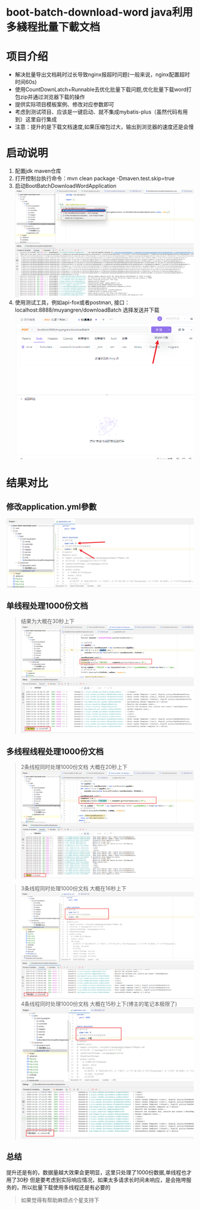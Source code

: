 # boot-batch-download-word java利用多綫程批量下載文档

# 项目介绍
* 解决批量导出文档耗时过长导致nginx报超时问题(一般来说，nginx配置超时时间60s)
* 使用CountDownLatch+Runnable去优化批量下载问题,优化批量下载word打包zip并通过浏览器下载的操作
* 提供实际项目模板案例、修改对应参数即可
* 考虑到测试项目、应该是一键启动、就不集成mybatis-plus（虽然代码有用到）这里自行集成
* 注意：提升的是下载文档速度,如果压缩包过大，输出到浏览器的速度还是会慢

# 启动说明
1. 配置jdk maven仓库
2. 打开控制台执行命令：mvn clean package -Dmaven.test.skip=true
3. 启动BootBatchDownloadWordApplication
![img.png](img.png)
4. 使用测试工具，例如api-fox或者postman,
接口：localhost:8888/muyangren/downloadBatch 选择发送并下载
![img_1.png](img_1.png)


# 结果对比
## 修改application.yml參數
![img_4.png](img_4.png)
## 单线程处理1000份文档
> 结果为大概在30秒上下
![img_2.png](img_2.png)

## 多线程线程处理1000份文档
> 2条线程同时处理1000份文档 大概在20秒上下
![img_3.png](img_3.png)

> 3条线程同时处理1000份文档 大概在16秒上下
![img_5.png](img_5.png)
> 4条线程同时处理1000份文档 大概在15秒上下(博主的笔记本极限了)
![img_6.png](img_6.png)
## 总结
提升还是有的，数据量越大效果会更明显，这里只处理了1000份数据,单线程也才用了30秒
但是要考虑到实际响应情况，如果太多请求长时间未响应，是会拖垮服务的，所以批量下载使用多线程还是有必要的
> 如果觉得有帮助麻烦点个星支持下
